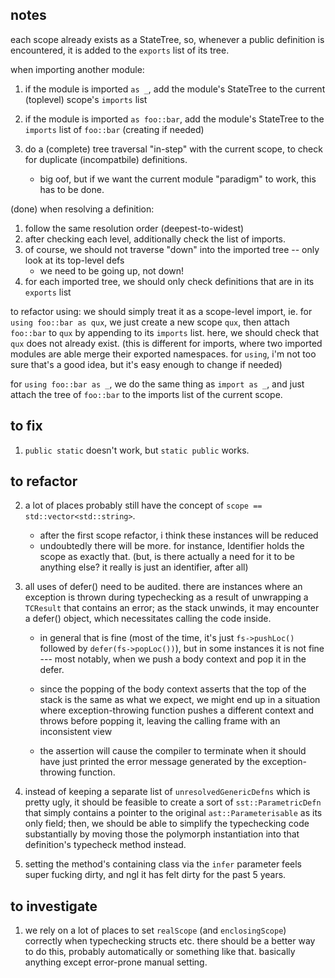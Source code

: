 ## notes

each scope already exists as a StateTree, so, whenever a public definition is encountered, it is added to the
`exports` list of its tree.

when importing another module:
1. if the module is imported `as _`, add the module's StateTree to the current (toplevel) scope's `imports` list
2. if the module is imported `as foo::bar`, add the module's StateTree to the `imports` list of `foo::bar` (creating if needed)

3. do a (complete) tree traversal "in-step" with the current scope, to check for duplicate (incompatbile) definitions.
	- big oof, but if we want the current module "paradigm" to work, this has to be done.

(done) when resolving a definition:
1. follow the same resolution order (deepest-to-widest)
2. after checking each level, additionally check the list of imports.
3. of course, we should not traverse "down" into the imported tree -- only look at its top-level defs
	- we need to be going up, not down!
4. for each imported tree, we should only check definitions that are in its `exports` list

to refactor using:
we should simply treat it as a scope-level import, ie. for `using foo::bar as qux`, we just create a new scope
`qux`, then attach `foo::bar` to `qux` by appending to its `imports` list. here, we should check that `qux` does
not already exist.
(this is different for imports, where two imported modules are able merge their exported namespaces. for `using`,
i'm not too sure that's a good idea, but it's easy enough to change if needed)

for `using foo::bar as _`, we do the same thing as `import as _`, and just attach the tree of `foo::bar` to
the imports list of the current scope.



## to fix

1. `public static` doesn't work, but `static public` works.


## to refactor

2. a lot of places probably still have the concept of `scope == std::vector<std::string>`.
	- after the first scope refactor, i think these instances will be reduced
	- undoubtedly there will be more. for instance, Identifier holds the scope as exactly that.
		(but, is there actually a need for it to be anything else? it really is just an identifier, after all)

3. all uses of defer() need to be audited. there are instances where an exception is thrown during typechecking
	as a result of unwrapping a `TCResult` that contains an error; as the stack unwinds, it may encounter a
	defer() object, which necessitates calling the code inside.

	- in general that is fine (most of the time, it's just `fs->pushLoc()` followed by `defer(fs->popLoc())`),
		but in some instances it is not fine --- most notably, when we push a body context and pop it in the defer.

	- since the popping of the body context asserts that the top of the stack is the same as what we expect, we might
		end up in a situation where exception-throwing function pushes a different context and throws before popping it,
		leaving the calling frame with an inconsistent view

	- the assertion will cause the compiler to terminate when it should have just printed the error message generated
		by the exception-throwing function.

4. instead of keeping a separate list of `unresolvedGenericDefns` which is pretty ugly, it should be feasible to create
	a sort of `sst::ParametricDefn` that simply contains a pointer to the original `ast::Parameterisable` as its only
	field; then, we should be able to simplify the typechecking code substantially by moving those the polymorph
	instantiation into that definition's typecheck method instead.

5. setting the method's containing class via the `infer` parameter feels super fucking dirty, and ngl it has felt dirty
	for the past 5 years.


## to investigate

1. we rely on a lot of places to set `realScope` (and `enclosingScope`) correctly when typechecking structs etc. there should
	be a better way to do this, probably automatically or something like that. basically anything except error-prone manual setting.

